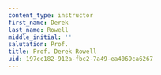 ```yaml
---
content_type: instructor
first_name: Derek
last_name: Rowell
middle_initial: ''
salutation: Prof.
title: Prof. Derek Rowell
uid: 197cc182-912a-fbc2-7a49-ea4069ca6267
---
```

